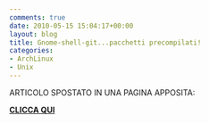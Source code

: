 ```yaml
---
comments: true
date: 2010-05-15 15:04:17+00:00
layout: blog
title: Gnome-shell-git...pacchetti precompilati!
categories:
- ArchLinux
- Unix
---
```


ARTICOLO SPOSTATO IN UNA PAGINA APPOSITA:


**[CLICCA QUI](https://github.com/paolostivaningnome-shell-git-full/)**
